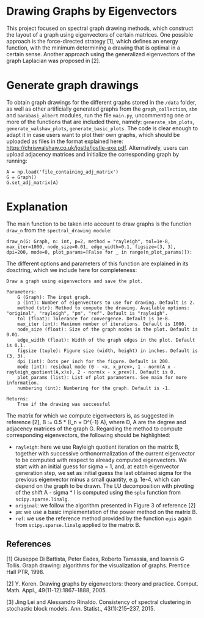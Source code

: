 # Drawing Graphs by Eigenvectors

This project focused on spectral graph drawing methods, which construct the layout of a graph using eigenvectors of certain matrices. One possible approach is the force-directed strategy [1], which defines an energy function, with the minimum determining a drawing that is optimal in a certain sense. Another approach using the generalized eigenvectors of the graph Laplacian was proposed in [2].

# Generate graph drawings

To obtain graph drawings for the different graphs stored in the ```/data``` folder, as well as other artificially generated graphs from the ```graph_collection```, ```sbm``` and ```barabasi_albert``` modules, run the file ```main.py```, uncommenting one or more of the functions that are included there, namely: ```generate_sbm_plots```, ```generate_walshaw_plots```, ```generate_basic_plots```. The code is clear enough to adapt it in case users want to plot their own graphs, which should be uploaded as files in the format explained here: https://chriswalshaw.co.uk/jostle/jostle-exe.pdf. Alternatively, users can upload adjacency matrices and initialize the corresponding graph by running:

```
A = np.load('file_containing_adj_matrix')
G = Graph()
G.set_adj_matrix(A)
```

# Explanation

The main function to be taken into account to draw graphs is the function ```draw_n``` from the ```spectral_drawing module```:

```
draw_n(G: Graph, n: int, p=2, method = "rayleigh", tol=1e-8, max_iter=1000, node_size=0.01, edge_width=0.1, figsize=(3, 3), dpi=200, mode=0, plot_params=[False for _ in range(n_plot_params)]):
```

The different options and parameters of this function are explained in its dosctring, which we include here for completeness:

```
Draw a graph using eigenvectors and save the plot.

Parameters:
    G (Graph): The input graph.
    p (int): Number of eigenvectors to use for drawing. Default is 2.
    method (str): Method to compute the drawing. Available options: "original", "rayleigh", "pm", "ref". Default is "rayleigh".
    tol (float): Tolerance for convergence. Default is 1e-8.
    max_iter (int): Maximum number of iterations. Default is 1000.
    node_size (float): Size of the graph nodes in the plot. Default is 0.01.
    edge_width (float): Width of the graph edges in the plot. Default is 0.1.
    figsize (tuple): Figure size (width, height) in inches. Default is (3, 3).
    dpi (int): Dots per inch for the figure. Default is 200.
    mode (int): residual mode (0 - <x, x_prev>, 1 - norm(A x - rayleigh_quotient(A,x)x), 2 - norm(x - x_prev)). Default is 0. 
    plot_params (list): List of plot parameters. See main for more information.
    numbering (int): Numbering for the graph. Default is -1.

Returns:
    True if the drawing was successful
```

The matrix for which we compute eigenvectors is, as suggested in reference [2], B := 0.5 * (I_n + D^{-1} A), where D, A are the degree and adjacency matrices of the graph G.
Regarding the method to compute corresponding eigenvectors, the following should be highlighted:
- ```rayleigh```: here we use Rayleigh quotient iteration on the matrix B, together with successive orthonormalization of the current eigenvector to be computed with respect to already computed eigenvectors. We start with an initial guess for sigma = 1, and, at eatch eigenvector generation step, we set as initial guess the last obtained sigma for the previous eigenvector minus a small quantity, e.g. 1e-4, which can depend on the graph to be drawn. The LU decomposition with pivoting of the shift A - sigma * I is computed using the ```splu``` function from ```scipy.sparse.linalg```.
- ```original```: we follow the algorithm presented in Figure 3 of reference [2]
- ```pm```: we use a basic implementation of the power method on the matrix B.
- ```ref```: we use the reference method provided by the function ``egis`` again from ```scipy.sparse.linalg``` applied to the matrix B.

## References

[1] Giuseppe Di Battista, Peter Eades, Roberto Tamassia, and Ioannis G Tollis. Graph drawing:
algorithms for the visualization of graphs. Prentice Hall PTR, 1998.

[2] Y. Koren. Drawing graphs by eigenvectors: theory and practice. Comput. Math. Appl.,
49(11-12):1867–1888, 2005.

[3] Jing Lei and Alessandro Rinaldo. Consistency of spectral clustering in stochastic block
models. Ann. Statist., 43(1):215–237, 2015.
